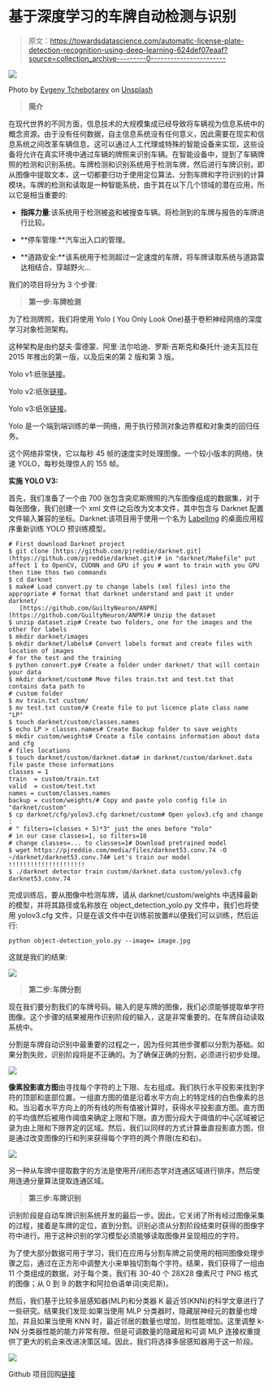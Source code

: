 # 基于深度学习的车牌自动检测与识别

> 原文：<https://towardsdatascience.com/automatic-license-plate-detection-recognition-using-deep-learning-624def07eaaf?source=collection_archive---------0----------------------->

![](img/d96e6cfdb4bf1b8da8aca69aa8c50944.png)

Photo by [Evgeny Tchebotarev](https://unsplash.com/@ev25?utm_source=medium&utm_medium=referral) on [Unsplash](https://unsplash.com?utm_source=medium&utm_medium=referral)

> **简介**

在现代世界的不同方面，信息技术的大规模集成已经导致将车辆视为信息系统中的概念资源。由于没有任何数据，自主信息系统没有任何意义，因此需要在现实和信息系统之间改革车辆信息。这可以通过人工代理或特殊的智能设备来实现，这些设备将允许在真实环境中通过车辆的牌照来识别车辆。在智能设备中，提到了车辆牌照的检测和识别系统。车牌检测和识别系统用于检测车牌，然后进行车牌识别，即从图像中提取文本，这一切都要归功于使用定位算法、分割车牌和字符识别的计算模块。车牌的检测和读取是一种智能系统，由于其在以下几个领域的潜在应用，所以它是相当重要的:

- **指挥力量**:该系统用于检测被盗和被搜查车辆。将检测到的车牌与报告的车牌进行比较。

- **停车管理:**汽车出入口的管理。

*   **道路安全:**该系统用于检测超过一定速度的车牌，将车牌读取系统与道路雷达相结合，穿越野火…

我们的项目将分为 3 个步骤:

> **第一步:车牌检测**

为了检测牌照，我们将使用 Yolo ( You Only Look One)基于卷积神经网络的深度学习对象检测架构。

这种架构是由约瑟夫·雷德蒙、阿里·法尔哈迪、罗斯·吉斯克和桑托什·迪夫瓦拉在 2015 年推出的第一版，以及后来的第 2 版和第 3 版。

Yolo v1:纸张[链接](https://arxiv.org/pdf/1506.02640.pdf)。

Yolo v2:纸张[链接](https://arxiv.org/pdf/1612.08242.pdf)。

Yolo v3:纸张[链接](https://arxiv.org/pdf/1804.02767.pdf)。

Yolo 是一个端到端训练的单一网络，用于执行预测对象边界框和对象类的回归任务。

这个网络非常快，它以每秒 45 帧的速度实时处理图像。一个较小版本的网络，快速 YOLO，每秒处理惊人的 155 帧。

**实施 YOLO V3:**

首先，我们准备了一个由 700 张包含突尼斯牌照的汽车图像组成的数据集，对于每张图像，我们创建一个 xml 文件(之后改为文本文件，其中包含与 Darknet 配置文件输入兼容的坐标。Darknet:该项目用于使用一个名为 [LabelImg](https://github.com/tzutalin/labelImg) 的桌面应用程序重新训练 YOLO 预训练模型。

```
# First download Darknet project
$ git clone [https://github.com/pjreddie/darknet.git](https://github.com/pjreddie/darknet.git)# in "darknet/Makefile" put affect 1 to OpenCV, CUDNN and GPU if you # want to train with you GPU then time thos two commands
$ cd darknet
$ make# Load convert.py to change labels (xml files) into the appropriate # format that darknet understand and past it under darknet/
   [https://github.com/GuiltyNeuron/ANPR](https://github.com/GuiltyNeuron/ANPR)# Unzip the dataset
$ unzip dataset.zip# Create two folders, one for the images and the other for labels
$ mkdir darknet/images
$ mkdir darknet/labels# Convert labels format and create files with location of images
# for the test and the training
$ python convert.py# Create a folder under darknet/ that will contain your data
$ mkdir darknet/custom# Move files train.txt and test.txt that contains data path to
# custom folder
$ mv train.txt custom/
$ mv test.txt custom/# Create file to put licence plate class name "LP"
$ touch darknet/custom/classes.names
$ echo LP > classes.names# Create Backup folder to save weights
$ mkdir custom/weights# Create a file contains information about data and cfg 
# files locations
$ touch darknet/custom/darknet.data# in darknet/custom/darknet.data file paste those informations
classes = 1
train  = custom/train.txt
valid  = custom/test.txt
names = custom/classes.names
backup = custom/weights/# Copy and paste yolo config file in "darknet/custom"
$ cp darknet/cfg/yolov3.cfg darknet/custom# Open yolov3.cfg and change :
# " filters=(classes + 5)*3" just the ones before "Yolo"
# in our case classes=1, so filters=18
# change classes=... to classes=1# Download pretrained model
$ wget https://pjreddie.com/media/files/darknet53.conv.74 -O ~/darknet/darknet53.conv.74# Let's train our model !!!!!!!!!!!!!!!!!!!!!
$ ./darknet detector train custom/darknet.data custom/yolov3.cfg darknet53.conv.74
```

完成训练后，要从图像中检测车牌，请从 darknet/custom/weights 中选择最新的模型，并将其路径或名称放在 object_detection_yolo.py 文件中，我们也将使用 yolov3.cfg 文件，只是在该文件中在训练前放置#以便我们可以训练，然后运行:

```
python object-detection_yolo.py --image= image.jpg
```

这就是我们的结果:

![](img/b058224d9a50ca1bde582663f6847712.png)

> **第二步:车牌分割**

现在我们要分割我们的车牌号码。输入的是车牌的图像，我们必须能够提取单字符图像。这个步骤的结果被用作识别阶段的输入，这是非常重要的。在车牌自动读取系统中。

分割是车牌自动识别中最重要的过程之一，因为任何其他步骤都以分割为基础。如果分割失败，识别阶段将是不正确的。为了确保正确的分割，必须进行初步处理。

![](img/ca35631c3fc78b8e4edc9a51c4120891.png)

**像素投影直方图**由寻找每个字符的上下限、左右组成。我们执行水平投影来找到字符的顶部和底部位置。一组直方图的值是沿着水平方向上的特定线的白色像素的总和。当沿着水平方向上的所有线的所有值被计算时，获得水平投影直方图。直方图的平均值然后被用作阈值来确定上限和下限。直方图分段大于阈值的中心区域被记录为由上限和下限界定的区域。然后，我们以同样的方式计算垂直投影直方图，但是通过改变图像的行和列来获得每个字符的两个界限(左和右)。

![](img/21693feae45c9090e07ce080e9382ebe.png)

另一种从车牌中提取数字的方法是使用开/闭形态学对连通区域进行排序，然后使用连通分量算法提取连通区域。

> **第三步:车牌识别**

识别阶段是自动车牌识别系统开发的最后一步。因此，它关闭了所有经过图像采集的过程，接着是车牌的定位，直到分割。识别必须从分割阶段结束时获得的图像字符中进行。用于这种识别的学习模型必须能够读取图像并呈现相应的字符。

为了使大部分数据可用于学习，我们在应用与分割车牌之前使用的相同图像处理步骤之后，通过在正方形中调整大小来单独切割每个字符。结果，我们获得了一组由 11 个类组成的数据，对于每个类，我们有 30-40 个 28X28 像素尺寸 PNG 格式的图像；从 0 到 9 的数字和阿拉伯语单词(突尼斯)。

然后，我们基于比较多层感知器(MLP)和分类器 K 最近邻(KNN)的科学文章进行了一些研究。结果我们发现:如果当使用 MLP 分类器时，隐藏层神经元的数量也增加，并且如果当使用 KNN 时，最近邻居的数量也增加，则性能增加。这里调整 k-NN 分类器性能的能力非常有限。但是可调数量的隐藏层和可调 MLP 连接权重提供了更大的机会来改进决策区域。因此，我们将选择多层感知器用于这一阶段。

![](img/c622f426800364549bf2db7d5219ee92.png)

Github 项目回购[链接](https://github.com/GuiltyNeuron/ANPR)